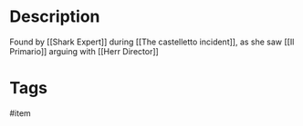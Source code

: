 # Description

Found by [[Shark Expert]] during [[The castelletto incident]], as she saw [[Il Primario]] arguing with [[Herr Director]]

# Tags
#item 